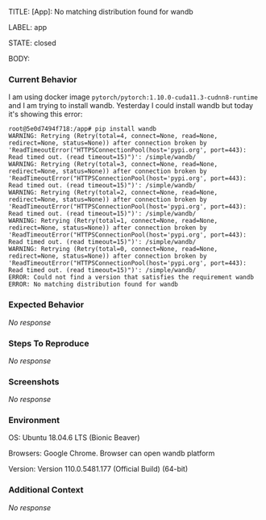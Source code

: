 TITLE:
[App]: No matching distribution found for wandb

LABEL:
app

STATE:
closed

BODY:
### Current Behavior

I am using docker image `pytorch/pytorch:1.10.0-cuda11.3-cudnn8-runtime` and I am trying to install wandb. Yesterday I could install wandb but today it's showing this error:
```
root@5e0d7494f718:/app# pip install wandb 
WARNING: Retrying (Retry(total=4, connect=None, read=None, redirect=None, status=None)) after connection broken by 'ReadTimeoutError("HTTPSConnectionPool(host='pypi.org', port=443): Read timed out. (read timeout=15)")': /simple/wandb/
WARNING: Retrying (Retry(total=3, connect=None, read=None, redirect=None, status=None)) after connection broken by 'ReadTimeoutError("HTTPSConnectionPool(host='pypi.org', port=443): Read timed out. (read timeout=15)")': /simple/wandb/
WARNING: Retrying (Retry(total=2, connect=None, read=None, redirect=None, status=None)) after connection broken by 'ReadTimeoutError("HTTPSConnectionPool(host='pypi.org', port=443): Read timed out. (read timeout=15)")': /simple/wandb/
WARNING: Retrying (Retry(total=1, connect=None, read=None, redirect=None, status=None)) after connection broken by 'ReadTimeoutError("HTTPSConnectionPool(host='pypi.org', port=443): Read timed out. (read timeout=15)")': /simple/wandb/
WARNING: Retrying (Retry(total=0, connect=None, read=None, redirect=None, status=None)) after connection broken by 'ReadTimeoutError("HTTPSConnectionPool(host='pypi.org', port=443): Read timed out. (read timeout=15)")': /simple/wandb/
ERROR: Could not find a version that satisfies the requirement wandb
ERROR: No matching distribution found for wandb
```

### Expected Behavior

_No response_

### Steps To Reproduce

_No response_

### Screenshots

_No response_

### Environment

OS: Ubuntu 18.04.6 LTS (Bionic Beaver)

Browsers: Google Chrome. Browser can open wandb platform

Version: Version 110.0.5481.177 (Official Build) (64-bit)


### Additional Context

_No response_

